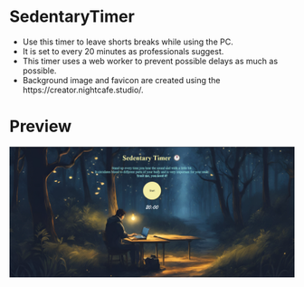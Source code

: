 # SedentaryTimer
<ul>
  <li>
    Use this timer to leave shorts breaks while using the PC. 
  </li>
  <li>
    It is set to every 20 minutes as professionals suggest.
  </li>
  <li>
     This timer uses a web worker to prevent possible delays as much as possible.
  </li>
  <li>
    Background image and favicon are created using the https://creator.nightcafe.studio/.
  </li>
</ul>

# Preview
![timer_preview](https://github.com/abrek-er0/SedentaryTimer/blob/9cd713ecc3ed575bf9a2bbd72ee1247a7f1a3b89/timer_preview.png)
